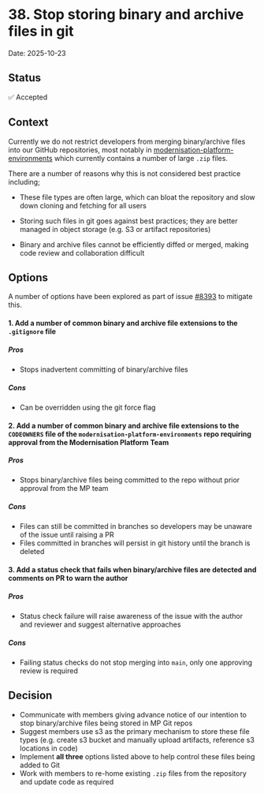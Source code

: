 # 38. Stop storing binary and archive files in git

Date: 2025-10-23

## Status

✅ Accepted

## Context

Currently we do not restrict developers from merging binary/archive files into our GitHub repositories, most notably in [modernisation-platform-environments](https://github.com/ministryofjustice/modernisation-platform-environments) which currently contains a number of large `.zip` files.

There are a number of reasons why this is not considered best practice including;

- These file types are often large, which can bloat the repository and slow down cloning and fetching for all users

- Storing such files in git goes against best practices; they are better managed in object storage (e.g. S3 or artifact repositories)

- Binary and archive files cannot be efficiently diffed or merged, making code review and collaboration difficult

## Options

A number of options have been explored as part of issue [#8393](https://github.com/ministryofjustice/modernisation-platform/issues/8393) to mitigate this.

#### 1. Add a number of common binary and archive file extensions to the `.gitignore` file

##### Pros

- Stops inadvertent committing of binary/archive files

##### Cons

- Can be overridden using the git force flag

#### 2. Add a number of common binary and archive file extensions to the `CODEOWNERS` file of the `modernisation-platform-environments` repo requiring approval from the Modernisation Platform Team

##### Pros

- Stops binary/archive files being committed to the repo without prior approval from the MP team

##### Cons

- Files can still be committed in branches so developers may be unaware of the issue until raising a PR
- Files committed in branches will persist in git history until the branch is deleted

#### 3. Add a status check that fails when binary/archive files are detected and comments on PR to warn the author

##### Pros

- Status check failure will raise awareness of the issue with the author and reviewer and suggest alternative approaches

##### Cons

- Failing status checks do not stop merging into `main`, only one approving review is required


## Decision

- Communicate with members giving advance notice of our intention to stop binary/archive files being stored in MP Git repos
- Suggest members use s3 as the primary mechanism to store these file types (e.g. create s3 bucket and manually upload artifacts, reference s3 locations in code)
- Implement **all three** options listed above to help control these files being added to Git
- Work with members to re-home existing `.zip` files from the repository and update code as required